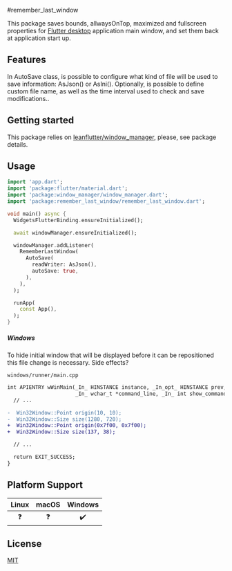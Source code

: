 <!-- 
This README describes the package. If you publish this package to pub.dev,
this README's contents appear on the landing page for your package.

For information about how to write a good package README, see the guide for
[writing package pages](https://dart.dev/guides/libraries/writing-package-pages). 

For general information about developing packages, see the Dart guide for
[creating packages](https://dart.dev/guides/libraries/create-library-packages)
and the Flutter guide for
[developing packages and plugins](https://flutter.dev/developing-packages). 
-->
#remember_last_window

This package saves bounds, allwaysOnTop, maximized and fullscreen properties for [Flutter desktop](https://flutter.dev/multi-platform/desktop) application main window, and set them back at application start up.

## Features

In AutoSave class, is possible to configure what kind of file will be used to save information: AsJson() or AsIni(). Optionally, is possible to define custom file name, as well as the time interval used to check and save modifications..

## Getting started

This package relies on [leanflutter/window_manager](https://github.com/leanflutter/window_manager), please, see package details.

## Usage

```dart
import 'app.dart';
import 'package:flutter/material.dart';
import 'package:window_manager/window_manager.dart';
import 'package:remember_last_window/remember_last_window.dart';

void main() async {
  WidgetsFlutterBinding.ensureInitialized();

  await windowManager.ensureInitialized();

  windowManager.addListener(
    RememberLastWindow(
      AutoSave(
        readWriter: AsJson(),
        autoSave: true,
      ),
    ),
  );

  runApp(
    const App(),
  );
}
```

##### Windows

To hide initial window that will be displayed before it can be repositioned this file change is necessary. Side effects?

`windows/runner/main.cpp`

```diff
int APIENTRY wWinMain(_In_ HINSTANCE instance, _In_opt_ HINSTANCE prev,
                      _In_ wchar_t *command_line, _In_ int show_command) {
  // ...

-  Win32Window::Point origin(10, 10);
-  Win32Window::Size size(1280, 720);
+  Win32Window::Point origin(0x7f00, 0x7f00);
+  Win32Window::Size size(137, 38);

  // ...

  return EXIT_SUCCESS;
}
```

## Platform Support

| Linux | macOS | Windows |
| :---: | :---: | :-----: |
|   ❓   |   ❓   |    ✔️    |


## License

[MIT](./LICENSE)